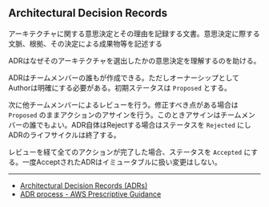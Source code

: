## Architectural Decision Records

アーキテクチャに関する意思決定とその理由を記録する文書。意思決定に際する文脈、根拠、その決定による成果物等を記述する

ADRはなぜそのアーキテクチャを選出したかの意思決定を理解するのを助ける。

ADRはチームメンバーの誰もが作成できる。ただしオーナーシップとしてAuthorは明確にする必要がある。初期ステータスは `Proposed` とする。

次に他チームメンバーによるレビューを行う。修正すべき点がある場合は `Proposed` のままアクションのアサインを行う。このときアサインはチームメンバーの誰でもよい。ADR自体はRejectする場合はステータスを `Rejected` にしADRのライフサイクルは終了する。

レビューを経て全てのアクションが完了した場合、ステータスを `Accepted` にする。一度AcceptされたADRはイミュータブルに扱い変更はしない。

---

- [Architectural Decision Records (ADRs)](https://adr.github.io/)
- [ADR process - AWS Prescriptive Guidance](https://docs.aws.amazon.com/prescriptive-guidance/latest/architectural-decision-records/adr-process.html)
